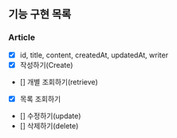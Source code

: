 ## 기능 구현 목록
### Article
- [x] id, title, content, createdAt, updatedAt, writer
- [x] 작성하기(Create)
- [] 개별 조회하기(retrieve)
- [x] 목록 조회하기
- [] 수정하기(update)
- [] 삭제하기(delete)
